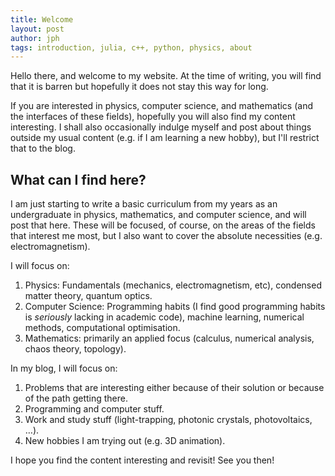 ```yaml
---
title: Welcome
layout: post
author: jph
tags: introduction, julia, c++, python, physics, about
---
```


Hello there, and welcome to my website. At the time of writing, you will find that it is barren but hopefully it does not stay this way for long.

If you are interested in physics, computer science, and mathematics (and the interfaces of these fields), hopefully you will also find my content interesting. I shall also occasionally indulge myself and post about things outside my usual content (e.g. if I am learning a new hobby), but I'll restrict that to the blog.

## What can I find here?

I am just starting to write a basic curriculum from my years as an undergraduate in physics, mathematics, and computer science, and will post that here. These will be focused, of course, on the areas of the fields that interest me most, but I also want to cover the absolute necessities (e.g. electromagnetism).

I will focus on:
1. Physics: Fundamentals (mechanics, electromagnetism, etc), condensed matter theory, quantum optics.
2. Computer Science: Programming habits (I find good programming habits is _seriously_ lacking in academic code), machine learning, numerical methods, computational optimisation.
3. Mathematics: primarily an applied focus (calculus, numerical analysis, chaos theory, topology).

In my blog, I will focus on:
1. Problems that are interesting either because of their solution or because of the path getting there.
2. Programming and computer stuff.
3. Work and study stuff (light-trapping, photonic crystals, photovoltaics, …).
4. New hobbies I am trying out (e.g. 3D animation).

I hope you find the content interesting and revisit! See you then!
